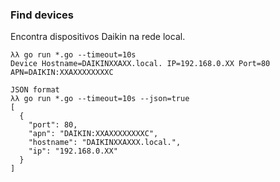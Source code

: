### Find devices

Encontra dispositivos Daikin na rede local.

```
λλ go run *.go --timeout=10s
Device Hostname=DAIKINXXAXX.local. IP=192.168.0.XX Port=80 APN=DAIKIN:XXAXXXXXXXXC

JSON format 
λλ go run *.go --timeout=10s --json=true
[
  {
    "port": 80,
    "apn": "DAIKIN:XXAXXXXXXXXC",
    "hostname": "DAIKINXXAXXX.local.",
    "ip": "192.168.0.XX"
  }
]
```